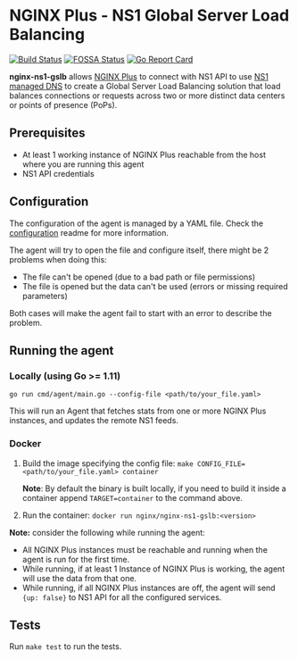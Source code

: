 # NGINX Plus - NS1 Global Server Load Balancing
[![Build Status](https://travis-ci.org/nginxinc/nginx-ns1-gslb.svg?branch=master)](https://travis-ci.org/nginxinc/nginx-ns1-gslb)
[![FOSSA Status](https://app.fossa.com/api/projects/custom%2B1062%2Fgithub.com%2Fnginxinc%2Fnginx-ns1-gslb.svg?type=shield)](https://app.fossa.com/projects/custom%2B1062%2Fgithub.com%2Fnginxinc%2Fnginx-ns1-gslb?ref=badge_shield)
[![Go Report Card](https://goreportcard.com/badge/github.com/nginxinc/nginx-ns1-gslb)](https://goreportcard.com/report/github.com/nginxinc/nginx-ns1-gslb)

**nginx-ns1-gslb** allows [NGINX Plus](https://www.nginx.com/products/nginx) to connect with NS1 API to use [NS1 managed DNS](https://ns1.com/products/managed-dns) to create a Global Server Load Balancing solution that load balances connections or requests across two or more distinct data centers or points of presence (PoPs).

## Prerequisites
* At least 1 working instance of NGINX Plus reachable from the host where you are running this agent
* NS1 API credentials

## Configuration
The configuration of the agent is managed by a YAML file. Check the [configuration](configs/README.md) readme for more information.

The agent will try to open the file and configure itself, there might be 2 problems when doing this:

* The file can't be opened (due to a bad path or file permissions)
* The file is opened but the data can't be used (errors or missing required parameters)

Both cases will make the agent fail to start with an error to describe the problem.

## Running the agent

### Locally (using Go >= 1.11)

`go run cmd/agent/main.go --config-file <path/to/your_file.yaml>`

This will run an Agent that fetches stats from one or more NGINX Plus instances, and updates the remote NS1 feeds.

### Docker

1. Build the image specifying the config file:
`make CONFIG_FILE=<path/to/your_file.yaml> container`

    **Note**: By default the binary is built locally, if you need to build it inside a container append `TARGET=container` to the command above.

1. Run the container:
`docker run nginx/nginx-ns1-gslb:<version>`

**Note:** consider the following while running the agent:

* All NGINX Plus instances must be reachable and running when the agent is run for the first time.
* While running, if at least 1 Instance of NGINX Plus is working, the agent will use the data from that one.
* While running, if all NGINX Plus instances are off, the agent will send `{up: false}` to NS1 API for all the configured services.

## Tests
Run `make test` to run the tests.
